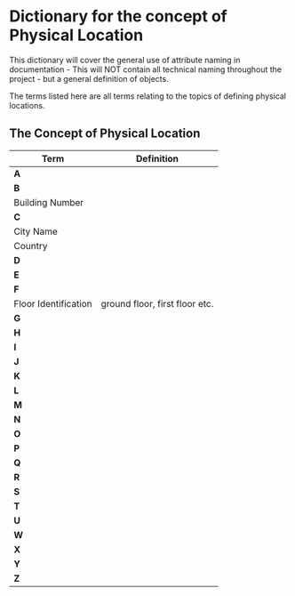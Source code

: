 # **Dictionary for the concept of Physical Location**

This dictionary will cover the general use of attribute naming in documentation - This will NOT contain all technical naming throughout the project - but a general definition of objects.

The terms listed here are all terms relating to the topics of defining physical locations.

## **The Concept of Physical Location**

| Term   | Definition    |
|----------|-------------|
| **A** |   |
| **B** |   |
| Building Number |   |
| **C** |   |
| City Name |   |
| Country |   |
| **D** |   |
| **E** |   |
| **F** |   |
| Floor Identification |  ground floor, first floor etc. |
| **G** |   |
| **H** |   |
| **I** |   |
| **J** |   |
| **K** |   |
| **L** |   |
| **M** |   |
| **N** |   |
| **O** |   |
| **P** |   |
| **Q** |   |
| **R** |   |
| **S** |   |
| **T** |   |
| **U** |   |
| **W** |   |
| **X** |   |
| **Y** |   |
| **Z** |   |
